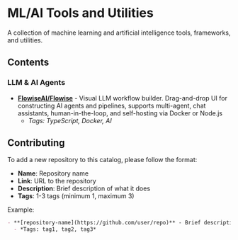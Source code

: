 # ML/AI Tools and Utilities

A collection of machine learning and artificial intelligence tools, frameworks, and utilities.

## Contents

### LLM & AI Agents

- **[FlowiseAI/Flowise](https://github.com/FlowiseAI/Flowise)** - Visual LLM workflow builder. Drag-and-drop UI for constructing AI agents and pipelines, supports multi-agent, chat assistants, human-in-the-loop, and self-hosting via Docker or Node.js
  - *Tags: TypeScript, Docker, AI*

## Contributing

To add a new repository to this catalog, please follow the format:

- **Name**: Repository name
- **Link**: URL to the repository  
- **Description**: Brief description of what it does
- **Tags**: 1-3 tags (minimum 1, maximum 3)

Example:
```markdown
- **[repository-name](https://github.com/user/repo)** - Brief description
  - *Tags: tag1, tag2, tag3*
```
